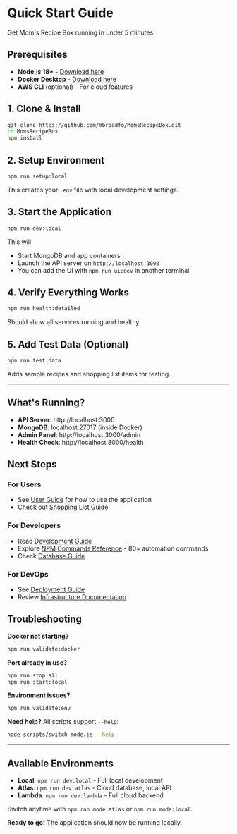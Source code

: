 # Quick Start Guide

Get Mom's Recipe Box running in under 5 minutes.

## Prerequisites

- **Node.js 18+** - [Download here](https://nodejs.org/)
- **Docker Desktop** - [Download here](https://www.docker.com/products/docker-desktop/)
- **AWS CLI** (optional) - For cloud features

## 1. Clone & Install

```bash
git clone https://github.com/mbroadfo/MomsRecipeBox.git
cd MomsRecipeBox
npm install
```

## 2. Setup Environment

```bash
npm run setup:local
```

This creates your `.env` file with local development settings.

## 3. Start the Application

```bash
npm run dev:local
```

This will:
- Start MongoDB and app containers
- Launch the API server on `http://localhost:3000`
- You can add the UI with `npm run ui:dev` in another terminal

## 4. Verify Everything Works

```bash
npm run health:detailed
```

Should show all services running and healthy.

## 5. Add Test Data (Optional)

```bash
npm run test:data
```

Adds sample recipes and shopping list items for testing.

---

## What's Running?

- **API Server**: http://localhost:3000
- **MongoDB**: localhost:27017 (inside Docker)
- **Admin Panel**: http://localhost:3000/admin
- **Health Check**: http://localhost:3000/health

## Next Steps

### For Users
- See [User Guide](docs/user/getting_started.md) for how to use the application
- Check out [Shopping List Guide](docs/user/shopping_list.md)

### For Developers  
- Read [Development Guide](docs/developer/setup-development.md)
- Explore [NPM Commands Reference](NPM_COMMANDS.md) - 80+ automation commands
- Check [Database Guide](docs/developer/mongodb_guide.md)

### For DevOps
- See [Deployment Guide](docs/developer/deployment-guide.md) 
- Review [Infrastructure Documentation](infra/README.md)

## Troubleshooting

**Docker not starting?**
```bash
npm run validate:docker
```

**Port already in use?**
```bash
npm run stop:all
npm run start:local
```

**Environment issues?**
```bash
npm run validate:env
```

**Need help?** All scripts support `--help`:
```bash
node scripts/switch-mode.js --help
```

---

## Available Environments

- **Local**: `npm run dev:local` - Full local development
- **Atlas**: `npm run dev:atlas` - Cloud database, local API  
- **Lambda**: `npm run dev:lambda` - Full cloud backend

Switch anytime with `npm run mode:atlas` or `npm run mode:local`.

**Ready to go!** The application should now be running locally.